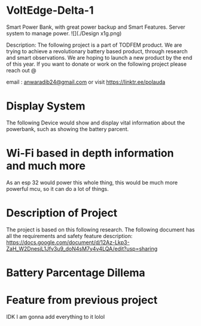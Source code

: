 # VoltEdge-Delta-1
Smart Power Bank, with great power backup and Smart Features. Server system to manage power.
﻿![](./Design x1g.png)

Description:
The following project is a part of TODFEM product. We are trying to achieve a revolutionary battery based product, through research and smart observations. We are hoping to launch a new product by the end of this year. If you want to donate or work on the following project please reach out @ 

email : anwaradib24@gmail.com  or visit https://linktr.ee/polauda








# Display System 

The following Device would show and display vital information about the powerbank, such as showing the battery parcent.

# Wi-Fi based in depth information and much more
As an esp 32 would power this whole thing, this would be much more powerful mcu, so it can do a lot of things.

# Description of Project 
The project is based on this following research. The following document has all the requirements and safety feature description: https://docs.google.com/document/d/12Az-Lkp3-ZaH_W2DnesjL1Jfv3u9_doN4sM7y4v4LQA/edit?usp=sharing


# Battery Parcentage Dillema

# Feature from previous project

IDK I am gonna add everything to it lolol
